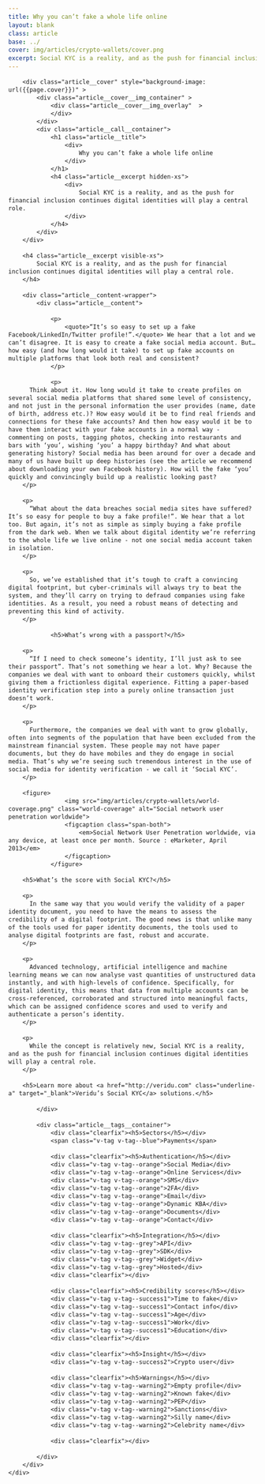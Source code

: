 ```yaml
---
title: Why you can’t fake a whole life online
layout: blank
class: article
base: ../
cover: img/articles/crypto-wallets/cover.png
excerpt: Social KYC is a reality, and as the push for financial inclusion continues digital identities will play a central role.
---
```

<article>
	<div class="article__body article__body--crypto-wallets">

		<div class="article__cover" style="background-image: url({{page.cover}})" >
			<div class="article__cover__img_container" >
				<div class="article__cover__img_overlay"  >
				</div>
			</div>
			<div class="article__call__container">
				<h1 class="article__title">
					<div>
						Why you can’t fake a whole life online
					</div>
				</h1>
				<h4 class="article__excerpt hidden-xs">
					<div>
						Social KYC is a reality, and as the push for financial inclusion continues digital identities will play a central role.
					</div>
				</h4>
			</div>
		</div>

		<h4 class="article__excerpt visible-xs">
			Social KYC is a reality, and as the push for financial inclusion continues digital identities will play a central role.
		</h4>

		<div class="article__content-wrapper">
			<div class="article__content">

				<p>
					<quote>“It’s so easy to set up a fake Facebook/LinkedIn/Twitter profile!”.</quote> We hear that a lot and we can’t disagree. It is easy to create a fake social media account. But… how easy (and how long would it take) to set up fake accounts on multiple platforms that look both real and consistent?
				</p>
				
				<p>
          Think about it. How long would it take to create profiles on several social media platforms that shared some level of consistency, and not just in the personal information the user provides (name, date of birth, address etc.)? How easy would it be to find real friends and connections for these fake accounts? And then how easy would it be to have them interact with your fake accounts in a normal way - commenting on posts, tagging photos, checking into restaurants and bars with ‘you’, wishing ‘you’ a happy birthday? And what about generating history? Social media has been around for over a decade and many of us have built up deep histories (see the article we recommend about downloading your own Facebook history). How will the fake ‘you’ quickly and convincingly build up a realistic looking past?
        </p>
        
        <p>
          “What about the data breaches social media sites have suffered? It’s so easy for people to buy a fake profile!”. We hear that a lot too. But again, it’s not as simple as simply buying a fake profile from the dark web. When we talk about digital identity we’re referring to the whole life we live online - not one social media account taken in isolation.
        </p>
        
        <p>
          So, we’ve established that it’s tough to craft a convincing digital footprint, but cyber-criminals will always try to beat the system, and they’ll carry on trying to defraud companies using fake identities. As a result, you need a robust means of detecting and preventing this kind of activity.
        </p>
        
				<h5>What’s wrong with a passport?</h5>
        
        <p>
          “If I need to check someone’s identity, I’ll just ask to see their passport”. That’s not something we hear a lot. Why? Because the companies we deal with want to onboard their customers quickly, whilst giving them a frictionless digital experience. Fitting a paper-based identity verification step into a purely online transaction just doesn’t work. 
        </p>

        <p>
          Furthermore, the companies we deal with want to grow globally, often into segments of the population that have been excluded from the mainstream financial system. These people may not have paper documents, but they do have mobiles and they do engage in social media. That’s why we’re seeing such tremendous interest in the use of social media for identity verification - we call it ‘Social KYC’.
        </p>

        <figure>
					<img src="img/articles/crypto-wallets/world-coverage.png" class="world-coverage" alt="Social network user penetration worldwide">
					<figcaption class="span-both">
						<em>Social Network User Penetration worldwide, via any device, at least once per month. Source : eMarketer, April 2013</em>
					</figcaption>
				</figure>

        <h5>What’s the score with Social KYC?</h5>
        
        <p>
          In the same way that you would verify the validity of a paper identity document, you need to have the means to assess the credibility of a digital footprint. The good news is that unlike many of the tools used for paper identity documents, the tools used to analyse digital footprints are fast, robust and accurate. 
        </p>

        <p>
          Advanced technology, artificial intelligence and machine learning means we can now analyse vast quantities of unstructured data instantly, and with high-levels of confidence. Specifically, for digital identity, this means that data from multiple accounts can be cross-referenced, corroborated and structured into meaningful facts, which can be assigned confidence scores and used to verify and authenticate a person’s identity.
        </p>
        
        <p>
          While the concept is relatively new, Social KYC is a reality, and as the push for financial inclusion continues digital identities will play a central role.
        </p>

        <h5>Learn more about <a href="http://veridu.com" class="underline-a" target="_blank">Veridu’s Social KYC</a> solutions.</h5>

			</div>

			<div class="article__tags__container">
				<div class="clearfix"><h5>Sectors</h5></div>
				<span class="v-tag v-tag--blue">Payments</span>

				<div class="clearfix"><h5>Authentication</h5></div>
				<div class="v-tag v-tag--orange">Social Media</div>
				<div class="v-tag v-tag--orange">Online Services</div>
				<div class="v-tag v-tag--orange">SMS</div>
				<div class="v-tag v-tag--orange">2FA</div>
				<div class="v-tag v-tag--orange">Email</div>
				<div class="v-tag v-tag--orange">Dynamic KBA</div>
				<div class="v-tag v-tag--orange">Documents</div>
				<div class="v-tag v-tag--orange">Contact</div>

				<div class="clearfix"><h5>Integration</h5></div>
				<div class="v-tag v-tag--grey">API</div>
				<div class="v-tag v-tag--grey">SDK</div>
				<div class="v-tag v-tag--grey">Widget</div>
				<div class="v-tag v-tag--grey">Hosted</div>
				<div class="clearfix"></div>

				<div class="clearfix"><h5>Credibility scores</h5></div>
				<div class="v-tag v-tag--success1">Time to fake</div>
				<div class="v-tag v-tag--success1">Contact info</div>
				<div class="v-tag v-tag--success1">Age</div>
				<div class="v-tag v-tag--success1">Work</div>
				<div class="v-tag v-tag--success1">Education</div>
				<div class="clearfix"></div>

				<div class="clearfix"><h5>Insight</h5></div>
				<div class="v-tag v-tag--success2">Crypto user</div>

				<div class="clearfix"><h5>Warnings</h5></div>
				<div class="v-tag v-tag--warning2">Empty profile</div>
				<div class="v-tag v-tag--warning2">Known fake</div>
				<div class="v-tag v-tag--warning2">PEP</div>
				<div class="v-tag v-tag--warning2">Sanctions</div>
				<div class="v-tag v-tag--warning2">Silly name</div>
				<div class="v-tag v-tag--warning2">Celebrity name</div>

				<div class="clearfix"></div>

			</div>
		</div>
	</div>
</article>

<script type="text/javascript">

	function showPdf() {

		if (typeof(_dcq) !== 'undefined') {
			_dcq.push(
				[
					"track",
					"Opened Cryptocurrency Wallets Article PDF - Download Button",
					{
						value: 2000
					}
				]
			);
		}

		window.open('resources/cryptocurrency-wallets-Veridu.pdf');

	}
	function load () {

		angular
			.module('app')
			.controller('SolutionsCtrl', SolutionsCtrl);

		var $window = $(window);
		var $cover = $('.article__cover');

		SolutionsCtrl.$inject = [];
		function SolutionsCtrl () {
			var vm = this;

			vm.sectorsTabs = { active : 'payments' };
			vm.partnersTabs = { active : 'payfriendz' };
		}

		$cover.css('height', ($window.height() * 2/3));

		$window.resize(function() {
			$cover.css('height', ($window.height() * 2/3));
		});

	}

	document.addEventListener('DOMContentLoaded', load);

</script>
